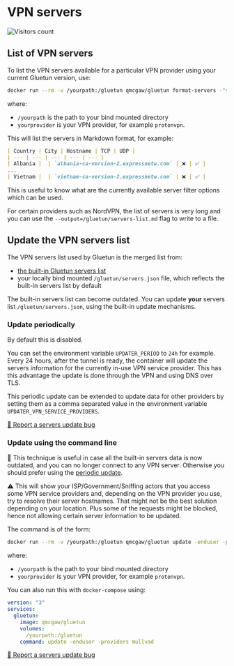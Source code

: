 # VPN servers

![Visitors count](https://visitor-badge.laobi.icu/badge?page_id=gluetun.servers.updating)

## List of VPN servers

To list the VPN servers available for a particular VPN provider using your current Gluetun version, use:

```sh
docker run --rm -v /yourpath:/gluetun qmcgaw/gluetun format-servers -"yourprovider"
```

where:

- `/yourpath` is the path to your bind mounted directory
- `yourprovider` is your VPN provider, for example `protonvpn`.

This will list the servers in Markdown format, for example:

```markdown
| Country | City | Hostname | TCP | UDP |
| --- | --- | --- | --- | --- |
| Albania |  | `albania-ca-version-2.expressnetw.com` | ❌ | ✅ |
...
| Vietnam |  | `vietnam-ca-version-2.expressnetw.com` | ❌ | ✅ |
```

This is useful to know what are the currently available server filter options which can be used.

For certain providers such as NordVPN, the list of servers is very long and you can use the `--output=/gluetun/servers-list.md` flag to write to a file.

## Update the VPN servers list

The VPN servers list used by Gluetun is the merged list from:

- [the built-in Gluetun servers list](https://raw.githubusercontent.com/qdm12/gluetun/master/internal/storage/servers.json)
- your locally bind mounted `/gluetun/servers.json` file, which reflects the built-in servers list by default

The built-in servers list can become outdated.
You can update **your** servers list `/gluetun/servers.json`, using the built-in update mechanisms.

### Update periodically

By default this is disabled.

You can set the environment variable `UPDATER_PERIOD` to `24h` for example. Every 24 hours, after the tunnel is ready, the container will update the servers information for the currently in-use VPN service provider. This has this advantage the update is done through the VPN and using DNS over TLS.

This periodic update can be extended to update data for other providers by setting them as a comma separated value in the environment variable `UPDATER_VPN_SERVICE_PROVIDERS`.

[🚨 Report a servers update bug](https://github.com/qdm12/gluetun/issues/new?labels=%3Abug%3A+bug&template=bug.yml&title=Bug%3A+)

### Update using the command line

💁 This technique is useful in case all the built-in servers data is now outdated, and you can no longer connect to any VPN server. Otherwise you should prefer using the [periodic update](#update-periodically).

⚠️ This will show your ISP/Government/Sniffing actors that you access some VPN service providers and, depending on the VPN provider you use, try to resolve their server hostnames.
That might not be the best solution depending on your location. Plus some of the requests might be blocked, hence not allowing certain server information to be updated.

The command is of the form:

```sh
docker run --rm -v /yourpath:/gluetun qmcgaw/gluetun update -enduser -providers yourprovider
```

where:

- `/yourpath` is the path to your bind mounted directory
- `yourprovider` is your VPN provider, for example `protonvpn`.

You can also run this with `docker-compose` using:

```yml
version: "3"
services:
  gluetun:
    image: qmcgaw/gluetun
    volumes:
      /yourpath:/gluetun
    command: update -enduser -providers mullvad
```

[🚨 Report a servers update bug](https://github.com/qdm12/gluetun/issues/new?labels=%3Abug%3A+bug&template=bug.yml&title=Bug%3A+)

